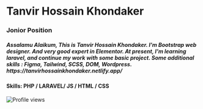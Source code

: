<h1>Tanvir Hossain Khondaker</h1> 
<h3>Jonior Position</h3>

<h5>Assalamu Alaikum, This is Tanvir Hossain Khondaker. I'm Bootstrap web designer. And very good expert in Elementor. At present, I'm learning laravel, and continue my work with some basic project. Some additional skills : Figma, Tailwind, SCSS, DOM, Wordpress. 
https://tanvirhossainkhondaker.netlify.app/</h5>

<h4>Skills: PHP / LARAVEL/ JS / HTML / CSS</h4>

![Profile views](https://gpvc.arturio.dev/https://github.com/Tanvir-Hossain-Khondaker-Nabil)
